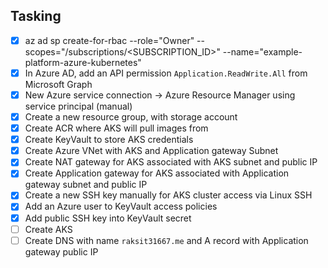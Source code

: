 ## Tasking

- [x] az ad sp create-for-rbac --role="Owner" --scopes="/subscriptions/<SUBSCRIPTION_ID>" --name="example-platform-azure-kubernetes"
- [x] In Azure AD, add an API permission `Application.ReadWrite.All` from Microsoft Graph
- [x] New Azure service connection -> Azure Resource Manager using service principal (manual)
- [x] Create a new resource group, with storage account
- [x] Create ACR where AKS will pull images from
- [x] Create KeyVault to store AKS credentials
- [x] Create Azure VNet with AKS and Application gateway Subnet
- [x] Create NAT gateway for AKS associated with AKS subnet and public IP
- [x] Create Application gateway for AKS associated with Application gateway subnet and public IP
- [x] Create a new SSH key manually for AKS cluster access via Linux SSH
- [x] Add an Azure user to KeyVault access policies
- [x] Add public SSH key into KeyVault secret
- [ ] Create AKS
- [ ] Create DNS with name `raksit31667.me` and A record with Application gateway public IP
